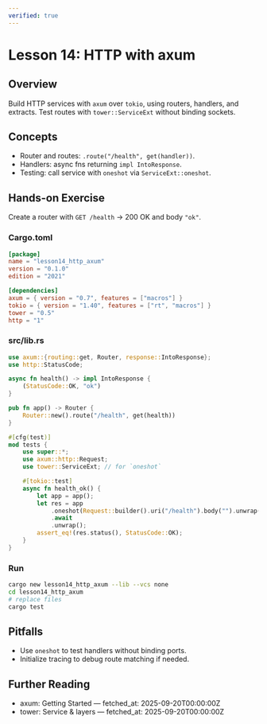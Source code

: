 ```yaml
---
verified: true
---
```


# Lesson 14: HTTP with axum

## Overview

Build HTTP services with `axum` over `tokio`, using routers, handlers, and extracts. Test routes with `tower::ServiceExt` without binding sockets.

## Concepts

- Router and routes: `.route("/health", get(handler))`.
- Handlers: async fns returning `impl IntoResponse`.
- Testing: call service with `oneshot` via `ServiceExt::oneshot`.

## Hands-on Exercise

Create a router with `GET /health` → 200 OK and body `"ok"`.

### Cargo.toml

```toml
[package]
name = "lesson14_http_axum"
version = "0.1.0"
edition = "2021"

[dependencies]
axum = { version = "0.7", features = ["macros"] }
tokio = { version = "1.40", features = ["rt", "macros"] }
tower = "0.5"
http = "1"
```

### src/lib.rs

```rust
use axum::{routing::get, Router, response::IntoResponse};
use http::StatusCode;

async fn health() -> impl IntoResponse {
    (StatusCode::OK, "ok")
}

pub fn app() -> Router {
    Router::new().route("/health", get(health))
}

#[cfg(test)]
mod tests {
    use super::*;
    use axum::http::Request;
    use tower::ServiceExt; // for `oneshot`

    #[tokio::test]
    async fn health_ok() {
        let app = app();
        let res = app
            .oneshot(Request::builder().uri("/health").body("").unwrap())
            .await
            .unwrap();
        assert_eq!(res.status(), StatusCode::OK);
    }
}
```

### Run

```bash
cargo new lesson14_http_axum --lib --vcs none
cd lesson14_http_axum
# replace files
cargo test
```

## Pitfalls

- Use `oneshot` to test handlers without binding ports.
- Initialize tracing to debug route matching if needed.

## Further Reading

- axum: Getting Started — fetched_at: 2025-09-20T00:00:00Z
- tower: Service & layers — fetched_at: 2025-09-20T00:00:00Z
